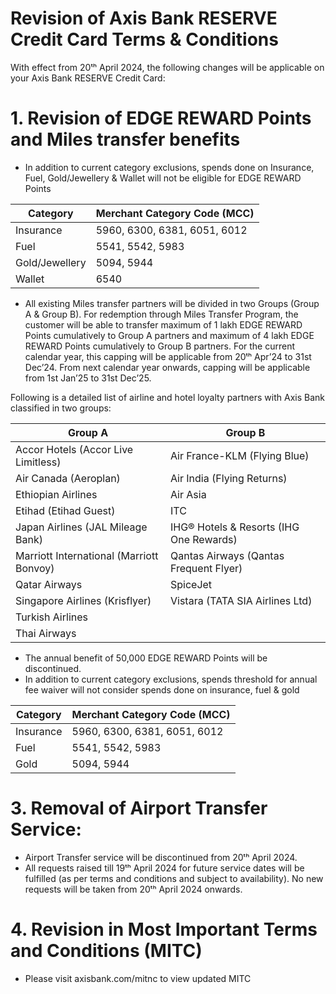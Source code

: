 # Revision of Axis Bank RESERVE Credit Card Terms & Conditions

With effect from 20ᵗʰ April 2024, the following changes will be applicable on your Axis Bank RESERVE Credit Card:

# 1. Revision of EDGE REWARD Points and Miles transfer benefits

- In addition to current category exclusions, spends done on Insurance, Fuel, Gold/Jewellery & Wallet will not be eligible for EDGE REWARD Points

|Category|Merchant Category Code (MCC)|
|---|---|
|Insurance|5960, 6300, 6381, 6051, 6012|
|Fuel|5541, 5542, 5983|
|Gold/Jewellery|5094, 5944|
|Wallet|6540|

- All existing Miles transfer partners will be divided in two Groups (Group A & Group B). For redemption through Miles Transfer Program, the customer will be able to transfer maximum of 1 lakh EDGE REWARD Points cumulatively to Group A partners and maximum of 4 lakh EDGE REWARD Points cumulatively to Group B partners. For the current calendar year, this capping will be applicable from 20ᵗʰ Apr’24 to 31st Dec’24. From next calendar year onwards, capping will be applicable from 1st Jan’25 to 31st Dec’25.

Following is a detailed list of airline and hotel loyalty partners with Axis Bank classified in two groups:

|Group A|Group B|
|---|---|
|Accor Hotels (Accor Live Limitless)|Air France-KLM (Flying Blue)|
|Air Canada (Aeroplan)|Air India (Flying Returns)|
|Ethiopian Airlines|Air Asia|
|Etihad (Etihad Guest)|ITC|
|Japan Airlines (JAL Mileage Bank)|IHG® Hotels & Resorts (IHG One Rewards)|
|Marriott International (Marriott Bonvoy)|Qantas Airways (Qantas Frequent Flyer)|
|Qatar Airways|SpiceJet|
|Singapore Airlines (Krisflyer)|Vistara (TATA SIA Airlines Ltd)|
|Turkish Airlines| |
|Thai Airways| |# 2. Revision of annual benefit

- The annual benefit of 50,000 EDGE REWARD Points will be discontinued.
- In addition to current category exclusions, spends threshold for annual fee waiver will not consider spends done on insurance, fuel & gold

|Category|Merchant Category Code (MCC)|
|---|---|
|Insurance|5960, 6300, 6381, 6051, 6012|
|Fuel|5541, 5542, 5983|
|Gold|5094, 5944|

# 3. Removal of Airport Transfer Service:

- Airport Transfer service will be discontinued from 20ᵗʰ April 2024.
- All requests raised till 19ᵗʰ April 2024 for future service dates will be fulfilled (as per terms and conditions and subject to availability). No new requests will be taken from 20ᵗʰ April 2024 onwards.

# 4. Revision in Most Important Terms and Conditions (MITC)

- Please visit axisbank.com/mitnc to view updated MITC